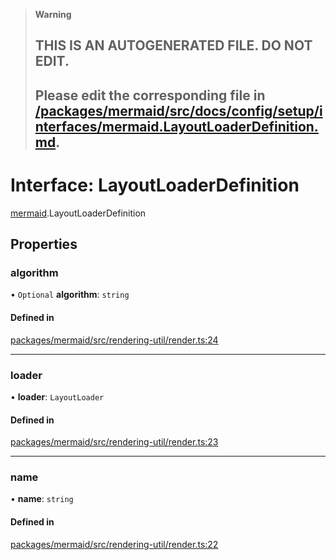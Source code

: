 > **Warning**
>
> ## THIS IS AN AUTOGENERATED FILE. DO NOT EDIT.
>
> ## Please edit the corresponding file in [/packages/mermaid/src/docs/config/setup/interfaces/mermaid.LayoutLoaderDefinition.md](../../../../packages/mermaid/src/docs/config/setup/interfaces/mermaid.LayoutLoaderDefinition.md).

# Interface: LayoutLoaderDefinition

[mermaid](../modules/mermaid.md).LayoutLoaderDefinition

## Properties

### algorithm

• `Optional` **algorithm**: `string`

#### Defined in

[packages/mermaid/src/rendering-util/render.ts:24](https://github.com/mermaid-js/mermaid/blob/master/packages/mermaid/src/rendering-util/render.ts#L24)

***

### loader

• **loader**: `LayoutLoader`

#### Defined in

[packages/mermaid/src/rendering-util/render.ts:23](https://github.com/mermaid-js/mermaid/blob/master/packages/mermaid/src/rendering-util/render.ts#L23)

***

### name

• **name**: `string`

#### Defined in

[packages/mermaid/src/rendering-util/render.ts:22](https://github.com/mermaid-js/mermaid/blob/master/packages/mermaid/src/rendering-util/render.ts#L22)
